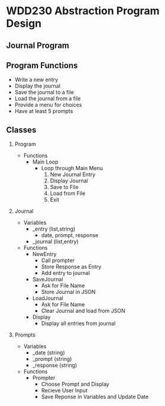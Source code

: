 # WDD230 Abstraction Program Design
## Journal Program

## Program Functions
- Write a new entry
- Display the journal
- Save the journal to a file
- Load the journal from a file
- Provide a menu for choices
- Have at least 5 prompts

## Classes
1. Program
    - Functions
        - Main Loop
            - Loop through Main Menu
                1. New Journal Entry
                2. Display Journal
                3. Save to File
                4. Load from File
                5. Exit
2. Journal
    - Variables
        - _entry (list,string)
            - date, prompt, response
        - _journal (list,entry)
    - Functions
        - NewEntry
            - Call prompter
            - Store Response as Entry
            - Add entry to journal
        - SaveJournal
            - Ask for File Name
            - Store Journal in JSON
        - LoadJournal
            - Ask for File Name
            - Clear Journal and load from JSON
        - Display
            - Display all entries from journal


3. Prompts
    - Variables
        - _date (string)
        - _prompt (string)
        - _response (string)
    - Functions
        - Prompter
            - Choose Prompt and Display
            - Recieve User Input
            - Save Reponse in Variables and Update Date